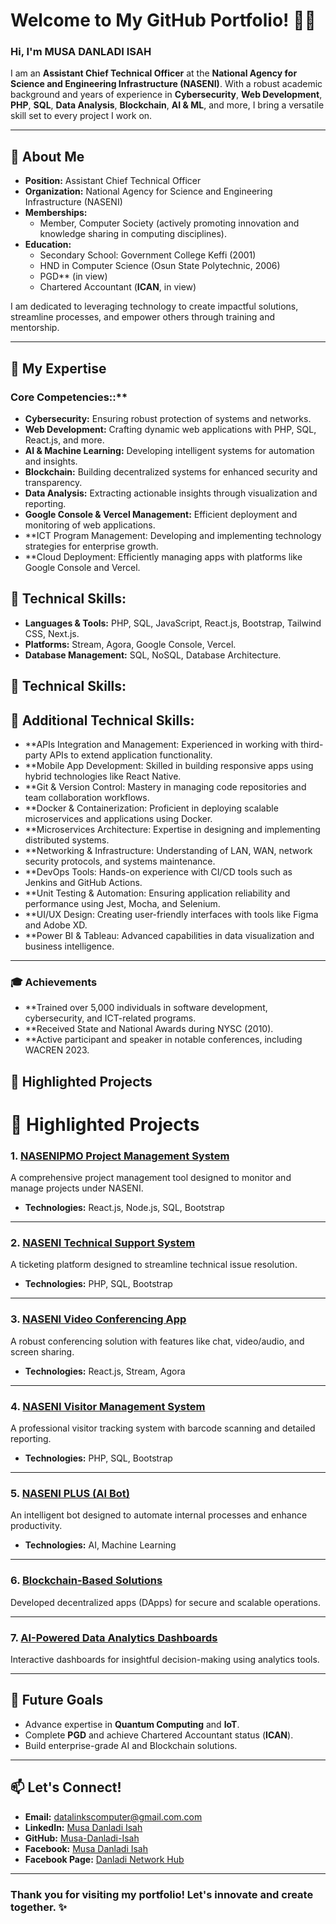 # Welcome to My GitHub Portfolio! 👨‍💻  
### Hi, I'm **MUSA DANLADI ISAH**  

I am an **Assistant Chief Technical Officer** at the **National Agency for Science and Engineering Infrastructure (NASENI)**. With a robust academic background and years of experience in **Cybersecurity**, **Web Development**, **PHP**, **SQL**, **Data Analysis**, **Blockchain**, **AI & ML**, and more, I bring a versatile skill set to every project I work on.

---

## 🌟 About Me  
- **Position:** Assistant Chief Technical Officer  
- **Organization:** National Agency for Science and Engineering Infrastructure (NASENI)
- **Memberships:**
  -  Member, Computer Society (actively promoting innovation and knowledge sharing in computing disciplines).
- **Education:**
  -  Secondary School: Government College Keffi (2001)
  -  HND in Computer Science (Osun State Polytechnic, 2006)
  -  PGD** (in view)  
  -  Chartered Accountant (**ICAN**, in view)  

I am dedicated to leveraging technology to create impactful solutions, streamline processes, and empower others through training and mentorship.

---

## 💼 My Expertise  
### Core Competencies::**
- **Cybersecurity:** Ensuring robust protection of systems and networks.  
- **Web Development:** Crafting dynamic web applications with PHP, SQL, React.js, and more.  
- **AI & Machine Learning:** Developing intelligent systems for automation and insights.  
- **Blockchain:** Building decentralized systems for enhanced security and transparency.  
- **Data Analysis:** Extracting actionable insights through visualization and reporting.  
- **Google Console & Vercel Management:** Efficient deployment and monitoring of web applications.
- **ICT Program Management: Developing and implementing technology strategies for enterprise growth.
- **Cloud Deployment: Efficiently managing apps with platforms like Google Console and Vercel.

## 💼 Technical Skills:
- **Languages & Tools:** PHP, SQL, JavaScript, React.js, Bootstrap, Tailwind CSS, Next.js.  
- **Platforms:** Stream, Agora, Google Console, Vercel.  
- **Database Management:** SQL, NoSQL, Database Architecture.  

## 💼 Technical Skills: 
## 💼 Additional Technical Skills:
- **APIs Integration and Management: Experienced in working with third-party APIs to extend application functionality.
- **Mobile App Development: Skilled in building responsive apps using hybrid technologies like React Native.
- **Git & Version Control: Mastery in managing code repositories and team collaboration workflows.
- **Docker & Containerization: Proficient in deploying scalable microservices and applications using Docker.
- **Microservices Architecture: Expertise in designing and implementing distributed systems.
- **Networking & Infrastructure: Understanding of LAN, WAN, network security protocols, and systems maintenance.
- **DevOps Tools: Hands-on experience with CI/CD tools such as Jenkins and GitHub Actions.
- **Unit Testing & Automation: Ensuring application reliability and performance using Jest, Mocha, and Selenium.
- **UI/UX Design: Creating user-friendly interfaces with tools like Figma and Adobe XD.
- **Power BI & Tableau: Advanced capabilities in data visualization and business intelligence.

---
### 🎓 Achievements
- **Trained over 5,000 individuals in software development, cybersecurity, and ICT-related programs.
- **Received State and National Awards during NYSC (2010).
- **Active participant and speaker in notable conferences, including WACREN 2023.

## 🚀 Highlighted Projects  

# 🚀 Highlighted Projects  

### 1. **[NASENIPMO Project Management System](https://github.com/your-username/nasenipmo-project-management)**  
A comprehensive project management tool designed to monitor and manage projects under NASENI.  
- **Technologies:** React.js, Node.js, SQL, Bootstrap  

---

### 2. **[NASENI Technical Support System](https://github.com/your-username/naseni-technical-support)**  
A ticketing platform designed to streamline technical issue resolution.  
- **Technologies:** PHP, SQL, Bootstrap  

---

### 3. **[NASENI Video Conferencing App](https://github.com/your-username/naseni-video-conferencing)**  
A robust conferencing solution with features like chat, video/audio, and screen sharing.  
- **Technologies:** React.js, Stream, Agora  

---

### 4. **[NASENI Visitor Management System](https://github.com/your-username/naseni-visitor-management)**  
A professional visitor tracking system with barcode scanning and detailed reporting.  
- **Technologies:** PHP, SQL, Bootstrap  

---

### 5. **[NASENI PLUS (AI Bot)](https://github.com/your-username/naseni-plus-ai-bot)**  
An intelligent bot designed to automate internal processes and enhance productivity.  
- **Technologies:** AI, Machine Learning  

---

### 6. **[Blockchain-Based Solutions](https://github.com/your-username/blockchain-solutions)**  
Developed decentralized apps (DApps) for secure and scalable operations.  

---

### 7. **[AI-Powered Data Analytics Dashboards](https://github.com/your-username/ai-data-analytics)**  
Interactive dashboards for insightful decision-making using analytics tools.  


---

## 🎯 Future Goals  
- Advance expertise in **Quantum Computing** and **IoT**.  
- Complete **PGD** and achieve Chartered Accountant status (**ICAN**).  
- Build enterprise-grade AI and Blockchain solutions.  

---

## 📫 Let's Connect!  
- **Email:** [datalinkscomputer@gmail.com.com](mailto:datalinkscomputer@gmail.com.com)  
- **LinkedIn:** [Musa Danladi Isah](https://linkedin.com/in/your-profile)  
- **GitHub:** [Musa-Danladi-Isah](https://github.com/isahmusa)  
- **Facebook:** [Musa Danladi Isah](https://www.facebook.com/danladi.musa.754918)
- **Facebook Page:** [Danladi Network Hub](https://www.facebook.com/profile.php?id=100095188947752)
 

---

### Thank you for visiting my portfolio! Let's innovate and create together. ✨
